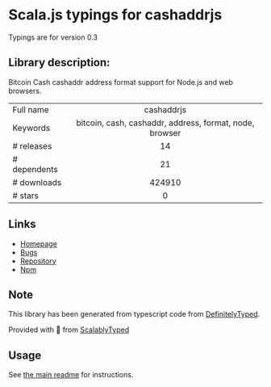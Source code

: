 
# Scala.js typings for cashaddrjs

Typings are for version 0.3

## Library description:
Bitcoin Cash cashaddr address format support for Node.js and web browsers.

|                    |                 |
| ------------------ | :-------------: |
| Full name          | cashaddrjs |
| Keywords           | bitcoin, cash, cashaddr, address, format, node, browser |
| # releases         | 14 |
| # dependents       | 21 |
| # downloads        | 424910 |
| # stars            | 0 |

## Links
- [Homepage](https://github.com/ealmansi/cashaddrjs#readme)
- [Bugs](https://github.com/ealmansi/cashaddrjs/issues)
- [Repository](https://github.com/ealmansi/cashaddrjs)
- [Npm](https://www.npmjs.com/package/cashaddrjs)
    


## Note
This library has been generated from typescript code from [DefinitelyTyped](https://definitelytyped.org).

Provided with :purple_heart: from [ScalablyTyped](https://github.com/oyvindberg/ScalablyTyped)

## Usage
See [the main readme](../../readme.md) for instructions.


